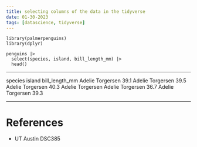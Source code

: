 ```yaml
---
title: selecting columns of the data in the tidyverse
date: 01-30-2023
tags: [datascience, tidyverse]
---
```


``` {R}
library(palmerpenguins)
library(dplyr)

penguins |>
  select(species, island, bill_length_mm) |>
  head()
```

  --------- ----------- -----------------------------
  species   island      bill_length_mm
  Adelie    Torgersen   39.1
  Adelie    Torgersen   39.5
  Adelie    Torgersen   40.3
  Adelie    Torgersen
  Adelie    Torgersen   36.7
  Adelie    Torgersen   39.3
  --------- ----------- -----------------------------

# References

-   UT Austin DSC385
